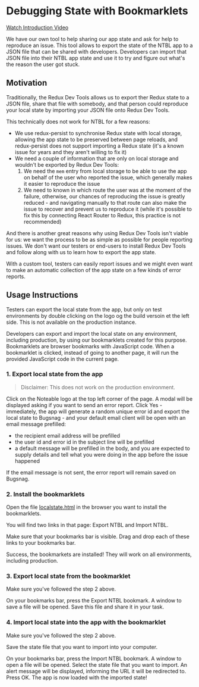 # Debugging State with Bookmarklets

[Watch Introduction Video](https://drive.google.com/open?id=1JBbhZJ2cbK9ks8s5qQi-hny_kUBT16bj)

We have our own tool to help sharing our app state and ask for help to reproduce an issue. This tool allows to export the state of the NTBL app to a JSON file that can be shared with developers. Developers can import that JSON file into their NTBL app state and use it to try and figure out what's the reason the user got stuck.

## Motivation

Traditionally, the Redux Dev Tools allows us to export ther Redux state to a JSON file, share that file with somebody, and that person could reproduce your local state by importing your JSON file onto Redux Dev Tools.

This technically does not work for NTBL for a few reasons:

* We use redux-persist to synchronise Redux state with local storage, allowing the app state to be preserved between page reloads, and redux-persist does not support importing a Redux state (it's a known issue for years and they aren't willing to fix it)
* We need a couple of information that are only on local storage and wouldn't be exported by Redux Dev Tools:
  1. We need the `mem` entry from local storage to be able to use the app on behalf of the user who reported the issue, which generally makes it easier to reproduce the issue
  2. We need to known in which route the user was at the moment of the failure, otherwise, our chances of reproducing the issue is greatly reduced - and navigating manually to that route can also make the issue to recover and prevent us to reproduce it (while it's possible to fix this by connecting React Router to Redux, this practice is not recommended)

And there is another great reasons why using Redux Dev Tools isn't viable for us: we want the process to be as simple as possible for people reporting issues. We don't want our testers or end-users to install Redux Dev Tools and follow along with us to learn how to export the app state.

With a custom tool, testers can easily report issues and we might even want to make an automatic collection of the app state on a few kinds of error reports.

## Usage Instructions

Testers can export the local state from the app, but only on test environments by double clicking on the logo og the build versoin et the left side. This is not available on the production instance.

Developers can export and import the local state on any environment, including production, by using our bookmarklets created for this purpose. Bookmarklets are browser bookmarks with JavaScript code. When a bookmarklet is clicked, instead of going to another page, it will run the provided JavaScript code in the current page.

### 1. Export local state from the app

> Disclaimer: This does not work on the production environment.

Click on the Noteable logo at the top left corner of the page. A modal will be displayed asking if you want to send an error report. Click Yes - immediately, the app will generate a random unique error id and export the local state to Bugsnag - and your default email client will be open with an email message prefilled:

* the recipient email address will be prefilled
* the user id and error id in the subject line will be prefilled
* a default message will be prefilled in the body, and you are expected to supply details and tell what you were doing in the app before the issue happened

If the email message is not sent, the error report will remain saved on Bugsnag.

### 2. Install the bookmarklets

Open the file [localstate.html](localstate.html) in the browser you want to install the bookmarklets.

You will find two links in that page: Export NTBL and Import NTBL.

Make sure that your bookmarks bar is visible. Drag and drop each of these links to your bookmarks bar.

Success, the bookmarkets are installed! They will work on all environments, including production.

### 3. Export local state from the bookmarklet


Make sure you've followed the step 2 above.

On your bookmarks bar, press the Export NTBL bookmark. A window to save a file will be opened. Save this file and share it in your task.

### 4. Import local state into the app with the bookmarklet


Make sure you've followed the step 2 above.

Save the state file that you want to import into your computer.

On your bookmarks bar, press the Import NTBL bookmark. A window to open a file will be opened. Select the state file that you want to import. An alert message will be displayed, informing the URL it will be redirected to. Press OK. The app is now loaded with the imported state!
